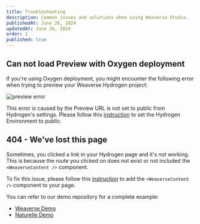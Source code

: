 ```yaml
---
title: Troubleshooting
description: Common issues and solutions when using Weaverse Studio.
publishedAt: June 26, 2024
updatedAt: June 26, 2024
order: 1
published: true
---
```


## Can not load Preview with Oxygen deployment

If you're using Oxygen deployment, you might encounter the following error when trying to preview your Weaverse Hydrogen project:

![preview error](https://cdn.shopify.com/s/files/1/0838/0052/3057/files/preview_not_load.jpg?v=1719390592)

This error is caused by the Preview URL is not set to public from Hydrogen's settings. Please follow this [instruction](https://weaverse.io/docs/deployment/oxygen#configure-the-environment) to set the Hydrogen Environment to public.

## 404 - We've lost this page

Sometimes, you clicked a link in your Hydrogen page and it's not working. This is because the route you clicked on does not exist or not included the `<WeaverseContent />` component.

To fix this issue, please follow this [instruction](https://weaverse.io/docs/guides/rendering-page) to add the `<WeaverseContent />` component to your page.

You can refer to our demo repository for a complete example:

- [Weaverse Demo](https://github.com/Weaverse/pilot)
- [Naturelle Demo](https://github.com/Weaverse/naturelle)

